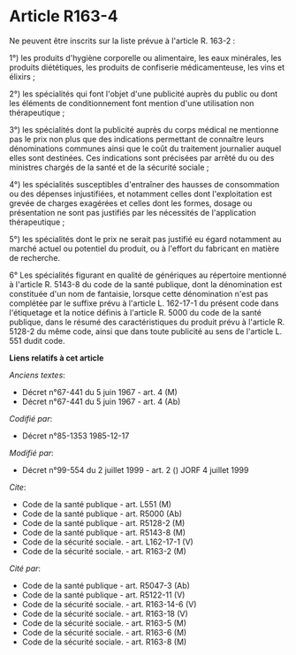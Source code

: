 # Article R163-4

Ne peuvent être inscrits sur la liste prévue à l'article R. 163-2 : 

1°) les produits d'hygiène corporelle ou alimentaire, les eaux minérales, les produits diététiques, les produits de
confiserie médicamenteuse, les vins et élixirs ; 

2°) les spécialités qui font l'objet d'une publicité auprès du public ou dont les éléments de conditionnement font mention
d'une utilisation non thérapeutique ; 

3°) les spécialités dont la publicité auprès du corps médical ne mentionne pas le prix non plus que des indications
permettant de connaître leurs dénominations communes ainsi que le coût du traitement journalier auquel elles sont destinées.
Ces indications sont précisées par arrêté du ou des ministres chargés de la santé et de la sécurité sociale ; 

4°) les spécialités susceptibles d'entraîner des hausses de consommation ou des dépenses injustifiées, et notamment celles
dont l'exploitation est grevée de charges exagérées et celles dont les formes, dosage ou présentation ne sont pas justifiés
par les nécessités de l'application thérapeutique ; 

5°) les spécialités dont le prix ne serait pas justifié eu égard notamment au marché actuel ou potentiel du produit, ou à
l'effort du fabricant en matière de recherche.

6° Les spécialités figurant en qualité de génériques au répertoire mentionné à l'article R. 5143-8 du code de la santé
publique, dont la dénomination est constituée d'un nom de fantaisie, lorsque cette dénomination n'est pas complétée par le
suffixe prévu à l'article L. 162-17-1 du présent code dans l'étiquetage et la notice définis à l'article R. 5000 du code de
la santé publique, dans le résumé des caractéristiques du produit prévu à l'article R. 5128-2 du même code, ainsi que dans
toute publicité au sens de l'article L. 551 dudit code.

**Liens relatifs à cet article**

_Anciens textes_:

  - Décret n°67-441 du 5 juin 1967 - art. 4 (M)
  - Décret n°67-441 du 5 juin 1967 - art. 4 (Ab)

_Codifié par_:

  - Décret n°85-1353 1985-12-17

_Modifié par_:

  - Décret n°99-554 du 2 juillet 1999 - art. 2 () JORF 4 juillet 1999

_Cite_:

  - Code de la santé publique - art. L551 (M)
  - Code de la santé publique - art. R5000 (Ab)
  - Code de la santé publique - art. R5128-2 (M)
  - Code de la santé publique - art. R5143-8 (M)
  - Code de la sécurité sociale. - art. L162-17-1 (V)
  - Code de la sécurité sociale. - art. R163-2 (M)

_Cité par_:

  - Code de la santé publique - art. R5047-3 (Ab)
  - Code de la santé publique - art. R5122-11 (V)
  - Code de la sécurité sociale. - art. R163-14-6 (V)
  - Code de la sécurité sociale. - art. R163-18 (V)
  - Code de la sécurité sociale. - art. R163-5 (M)
  - Code de la sécurité sociale. - art. R163-6 (M)
  - Code de la sécurité sociale. - art. R163-8 (M)

